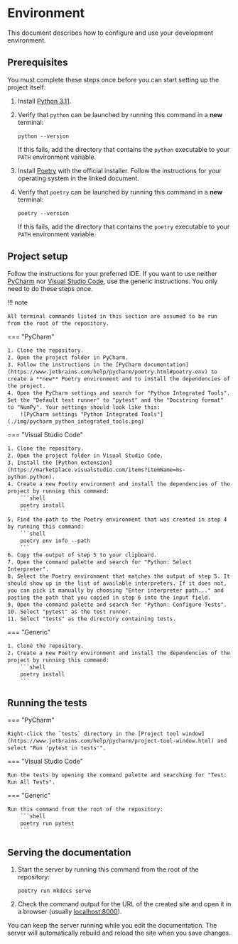 # Environment

This document describes how to configure and use your development environment.

## Prerequisites

You must complete these steps once before you can start setting up the project itself:

1. Install [Python 3.11](https://www.python.org/downloads/).
2. Verify that `python` can be launched by running this command in a **new** terminal:
    ```shell
    python --version
    ```
   If this fails, add the directory that contains the `python` executable to your `PATH` environment variable.

3. Install [Poetry](https://python-poetry.org/docs/master/#installing-with-the-official-installer) with the official installer. Follow the instructions for your operating system in the linked document.
4. Verify that `poetry` can be launched by running this command in a **new** terminal:
    ```shell
    poetry --version
    ```
   If this fails, add the directory that contains the `poetry` executable to your `PATH` environment variable.

## Project setup

Follow the instructions for your preferred IDE. If you want to use neither [PyCharm](https://www.jetbrains.com/pycharm/) nor [Visual Studio Code](https://code.visualstudio.com/), use the generic instructions. You only need to do these steps once.

!!! note

    All terminal commands listed in this section are assumed to be run from the root of the repository.

=== "PyCharm"

    1. Clone the repository.
    2. Open the project folder in PyCharm.
    3. Follow the instructions in the [PyCharm documentation](https://www.jetbrains.com/help/pycharm/poetry.html#poetry-env) to create a **new** Poetry environment and to install the dependencies of the project.
    4. Open the PyCharm settings and search for "Python Integrated Tools". Set the "Default test runner" to "pytest" and the "Docstring format" to "NumPy". Your settings should look like this:
        ![PyCharm settings "Python Integrated Tools"](./img/pycharm_python_integrated_tools.png)

=== "Visual Studio Code"

    1. Clone the repository.
    2. Open the project folder in Visual Studio Code.
    3. Install the [Python extension](https://marketplace.visualstudio.com/items?itemName=ms-python.python).
    4. Create a new Poetry environment and install the dependencies of the project by running this command:
        ```shell
        poetry install
        ```
    5. Find the path to the Poetry environment that was created in step 4 by running this command:
        ```shell
        poetry env info --path
        ```
    6. Copy the output of step 5 to your clipboard.
    7. Open the command palette and search for "Python: Select Interpreter".
    8. Select the Poetry environment that matches the output of step 5. It should show up in the list of available interpreters. If it does not, you can pick it manually by choosing "Enter interpreter path..." and pasting the path that you copied in step 6 into the input field.
    9. Open the command palette and search for "Python: Configure Tests".
    10. Select "pytest" as the test runner.
    11. Select "tests" as the directory containing tests.

=== "Generic"

    1. Clone the repository.
    2. Create a new Poetry environment and install the dependencies of the project by running this command:
        ```shell
        poetry install
        ```

## Running the tests

=== "PyCharm"

    Right-click the `tests` directory in the [Project tool window](https://www.jetbrains.com/help/pycharm/project-tool-window.html) and select "Run 'pytest in tests'".

=== "Visual Studio Code"

    Run the tests by opening the command palette and searching for "Test: Run All Tests".

=== "Generic"

    Run this command from the root of the repository:
        ```shell
        poetry run pytest
        ```

## Serving the documentation

1. Start the server by running this command from the root of the repository:
    ```shell
    poetry run mkdocs serve
    ```
2. Check the command output for the URL of the created site and open it in a browser (usually [localhost:8000](http://localhost:8000)).

You can keep the server running while you edit the documentation. The server will automatically rebuild and reload the site when you save changes.

